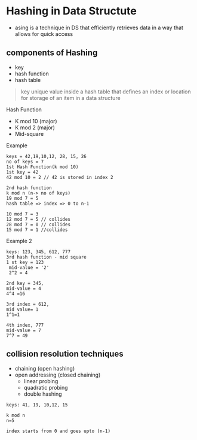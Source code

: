 # Hashing in Data Structute
- asing is a technique in DS that efficiently retrieves data in a way that allows for quick access

## components of Hashing
- key
- hash function
- hash table

> key
unique value inside a hash table that defines an index or location for storage of an item in a data structure
>
Hash Function
- K mod 10 (major)
- K mod 2 (major)
- Mid-square

Example
```
keys = 42,19,10,12, 28, 15, 26
no of keys = 7
1st Hash Function(k mod 10)
1st key = 42
42 mod 10 = 2 // 42 is stored in index 2

2nd hash function
k mod n (n-> no of keys)
19 mod 7 = 5
hash table => index => 0 to n-1

10 mod 7 = 3
12 mod 7 = 5 // collides
28 mod 7 = 0 // collides
15 mod 7 = 1 //collides
```
Example 2
```
keys: 123, 345, 612, 777
3rd hash function - mid square
1 st key = 123
 mid-value = '2'
 2^2 = 4

2nd key = 345,
mid-value = 4
4^4 =16

3rd index = 612,
mid value= 1
1^1=1

4th index, 777
mid-value = 7
7^7 = 49
 ```
## collision resolution techniques
- chaining (open hashing)
- open addressing (closed chaining)
  -   linear probing
  -   quadratic probing
  -   double hashing

```
keys: 41, 19, 10,12, 15

k mod n
n=5

index starts from 0 and goes upto (n-1)



```















